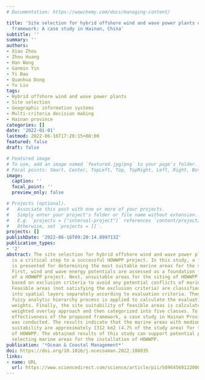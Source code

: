 ```yaml
---
# Documentation: https://wowchemy.com/docs/managing-content/

title: 'Site selection for hybrid offshore wind and wave power plants using a four-stage
  framework: A case study in Hainan, China'
subtitle: ''
summary: ''
authors:
- Xiao Zhou
- Zhou Huang
- Han Wang
- Ganmin Yin
- Yi Bao
- Quanhua Dong
- Yu Liu
tags:
- Hybrid offshore wind and wave power plants
- Site selection
- Geographic information systems
- Multi-criteria decision making
- Hainan province
categories: []
date: '2022-01-01'
lastmod: 2022-06-16T17:20:15+08:00
featured: false
draft: false

# Featured image
# To use, add an image named `featured.jpg/png` to your page's folder.
# Focal points: Smart, Center, TopLeft, Top, TopRight, Left, Right, BottomLeft, Bottom, BottomRight.
image:
  caption: ''
  focal_point: ''
  preview_only: false

# Projects (optional).
#   Associate this post with one or more of your projects.
#   Simply enter your project's folder or file name without extension.
#   E.g. `projects = ["internal-project"]` references `content/project/deep-learning/index.md`.
#   Otherwise, set `projects = []`.
projects: []
publishDate: '2022-06-16T09:20:14.899713Z'
publication_types:
- '2'
abstract: The site selection for hybrid offshore wind and wave power plants (HOWWPP)
  is a critical step to a successful HOWWPP project. In this study, a four-stage framework
  is presented for determining the most suitable marine areas for the siting of HOWWPP.
  First, wind and wave energy potentials are assessed as a foundation for the implementation
  of a HOWWPP project. Next, unsuitable areas for the siting of HOWWPP are determined
  based on exclusion criteria to avoid any potential conflicts of marine spatial planning.
  Feasible areas (not satisfying the exclusion criteria) are classified and converted
  into spatial layers separately according to evaluation criteria. Then, the triangular
  fuzzy analytic hierarchy process is applied to calculate the evaluation criteria
  weights. Finally, the site suitability of feasible areas is calculated using the
  weighted overlay approach and then categorized into five classes. To validate the
  effectiveness of the proposed framework, a case study in Hainan Province of China
  was conducted. The results indicate that the marine areas with medium to very high
  suitability are approximately 1312 km2 (4.7% of the study area) for the deployment
  of HOWWPP. The obtained results of this study can support potential planners in
  selecting marine areas for the installation of HOWWPP.
publication: '*Ocean & Coastal Management*'
doi: https://doi.org/10.1016/j.ocecoaman.2022.106035
links:
- name: URL
  url: https://www.sciencedirect.com/science/article/pii/S0964569122000114
---
```

